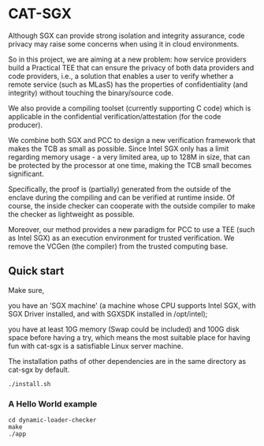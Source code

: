 # CAT-SGX

Although SGX can provide strong isolation and integrity assurance, code privacy may raise some concerns when using it in cloud environments.

So in this project, we are aiming at a new problem: how service providers build a Practical TEE that can ensure the privacy of both data providers and code providers, i.e., a solution that enables a user to verify whether a remote service (such as MLasS) has the properties of confidentiality (and integrity) without touching the binary/source code.

We also provide a compiling toolset (currently supporting C code) which is applicable in the confidential verification/attestation (for the code producer).

We combine both SGX and PCC to design a new verification framework that makes the TCB as small as possible. Since Intel SGX only has a limit regarding memory usage - a very limited area, up to 128M in size, that can be protected by the processor at one time, making the TCB small becomes significant.

Specifically, the proof is (partially) generated from the outside of the enclave during the compiling and can be verified at runtime inside. Of course, the inside checker can cooperate with the outside compiler to make the checker as lightweight as possible.

Moreover, our method provides a new paradigm for PCC to use a TEE (such as Intel SGX) as an execution environment for trusted verification. We remove the VCGen (the compiler) from the trusted computing base.

## Quick start

Make sure,

you have an 'SGX machine' (a machine whose CPU supports Intel SGX, with SGX Driver installed, and with SGXSDK installed in /opt/intel);

you have at least 10G memory (Swap could be included) and 100G disk space before having a try, which means the most suitable place for having fun with cat-sgx is a satisfiable Linux server machine.

The installation paths of other dependencies are in the same directory as cat-sgx by default.

```
./install.sh
```

### A Hello World example

```
cd dynamic-loader-checker
make
./app
```
